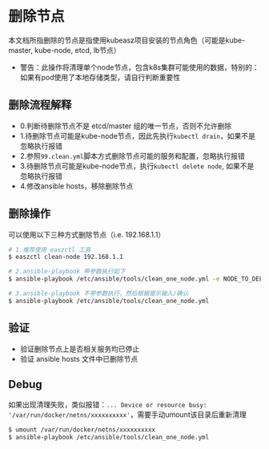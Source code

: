 # 删除节点

本文档所指删除的节点是指使用kubeasz项目安装的节点角色（可能是kube-master, kube-node, etcd, lb节点）

- 警告：此操作将清理单个node节点，包含k8s集群可能使用的数据，特别的：如果有pod使用了本地存储类型，请自行判断重要性

## 删除流程解释

- 0.判断待删除节点不是 etcd/master 组的唯一节点，否则不允许删除
- 1.待删除节点可能是kube-node节点，因此先执行`kubectl drain`，如果不是忽略执行报错
- 2.参照`99.clean.yml`脚本方式删除节点可能的服务和配置，忽略执行报错
- 3.待删除节点可能是kube-node节点，执行`kubectl delete node`, 如果不是忽略执行报错
- 4.修改ansible hosts，移除删除节点

## 删除操作

可以使用以下三种方式删除节点（i.e. 192.168.1.1）

``` bash
# 1.推荐使用 easzctl 工具
$ easzctl clean-node 192.168.1.1

# 2.ansible-playbook 带参数执行如下
$ ansible-playbook /etc/ansible/tools/clean_one_node.yml -e NODE_TO_DEL=192.168.1.1

# 3.ansible-playbook 不带参数执行，然后根据提示输入/确认
$ ansible-playbook /etc/ansible/tools/clean_one_node.yml
```

## 验证

- 验证删除节点上是否相关服务均已停止
- 验证 ansible hosts 文件中已删除节点

## Debug

如果出现清理失败，类似报错：`... Device or resource busy: '/var/run/docker/netns/xxxxxxxxxx'`，需要手动umount该目录后重新清理  

``` bash
$ umount /var/run/docker/netns/xxxxxxxxxx
$ ansible-playbook /etc/ansible/tools/clean_one_node.yml
```

